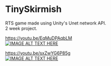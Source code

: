 # TinySkirmish
RTS game made using Unity's Unet network API.  
2 week project.

https://youtu.be/EqMuDPAqbLM  
[![IMAGE ALT TEXT HERE](https://img.youtube.com/vi/EqMuDPAqbLM/0.jpg)](https://youtu.be/EqMuDPAqbLM)  

https://youtu.be/sxZwYG6P85g  
[![IMAGE ALT TEXT HERE](https://img.youtube.com/vi/sxZwYG6P85g/0.jpg)](https://youtu.be/sxZwYG6P85g)  
